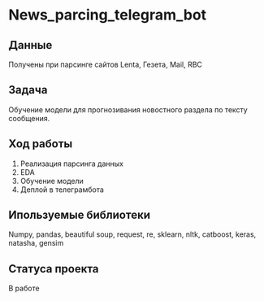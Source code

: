 # News_parcing_telegram_bot

## Данные
Получены при парсинге сайтов Lenta, Гезета, Mail, RBC 

## Задача
Обучение модели для прогнозивания новостного раздела по тексту сообщения. 

## Ход работы 
1. Реализация парсинга данных
2. EDA
3. Обучение модели
4. Деплой в телеграмбота

## Ипользуемые библиотеки 
Numpy, pandas, beautiful soup, request, re, sklearn, nltk, catboost, keras, natasha, gensim

## Cтатуса проекта 
В работе

   
